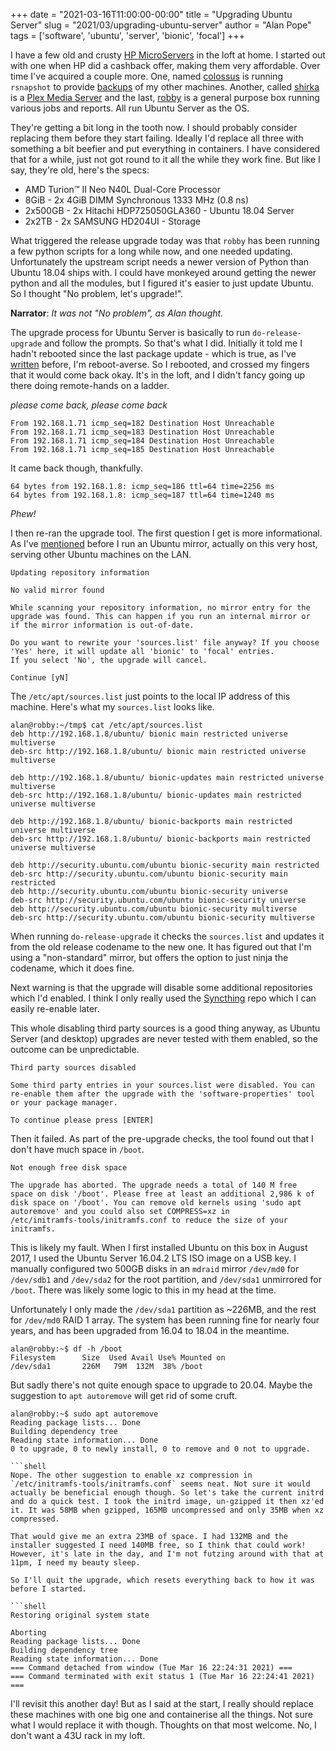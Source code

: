 +++
date = "2021-03-16T11:00:00-00:00"
title = "Upgrading Ubuntu Server"
slug = "2021/03/upgrading-ubuntu-server"
author = "Alan Pope"
tags = ['software', 'ubuntu', 'server', 'bionic', 'focal']
+++

I have a few old and crusty [HP MicroServers](https://n40l.fandom.com/wiki/HP_MicroServer_N40L_Wiki) in the loft at home. I started out with one when HP did a cashback offer, making them very affordable. Over time I've acquired a couple more. One, named [colossus](https://en.wikipedia.org/wiki/Colossus:_The_Forbin_Project) is running `rsnapshot` to provide [backups](/blog/2020/12/straightforward-linux-backups-with-rsnapshot/) of my other machines. Another, called [shirka](https://en.wikipedia.org/wiki/List_of_fictional_computers#1980s) is a [Plex Media Server](https://snapcraft.io/plexmediaserver) and the last, [robby](https://en.wikipedia.org/wiki/Robby_the_Robot) is a general purpose box running various jobs and reports. All run Ubuntu Server as the OS.

They're getting a bit long in the tooth now. I should probably consider replacing them before they start failing. Ideally I'd replace all three with something a bit beefier and put everything in containers. I have considered that for a while, just not got round to it all the while they work fine. But like I say, they're old, here's the specs:

  * AMD Turion™ II Neo N40L Dual-Core Processor
  * 8GiB - 2x 4GiB DIMM Synchronous 1333 MHz (0.8 ns)
  * 2x500GB - 2x Hitachi HDP725050GLA360 - Ubuntu 18.04 Server
  * 2x2TB - 2x SAMSUNG HD204UI - Storage

What triggered the release upgrade today was that `robby` has been running a few python scripts for a long while now, and one needed updating. Unfortunately the upstream script needs a newer version of Python than Ubuntu 18.04 ships with. I could have monkeyed around getting the newer python and all the modules, but I figured it's easier to just update Ubuntu. So I thought "No problem, let's upgrade!". 

**Narrator**: *It was not "No problem", as Alan thought.*

The upgrade process for Ubuntu Server is basically to run `do-release-upgrade` and follow the prompts. So that's what I did. Initially it told me I hadn't rebooted since the last package update - which is true, as I've [written](/blog/2021/02/reboot-aversion/) before, I'm reboot-averse. So I rebooted, and crossed my fingers that it would come back okay. It's in the loft, and I didn't fancy going up there doing remote-hands on a ladder. 

*please come back, please come back*

```shell
From 192.168.1.71 icmp_seq=182 Destination Host Unreachable
From 192.168.1.71 icmp_seq=183 Destination Host Unreachable
From 192.168.1.71 icmp_seq=184 Destination Host Unreachable
From 192.168.1.71 icmp_seq=185 Destination Host Unreachable
```

It came back though, thankfully.

```shell
64 bytes from 192.168.1.8: icmp_seq=186 ttl=64 time=2256 ms
64 bytes from 192.168.1.8: icmp_seq=187 ttl=64 time=1240 ms
```

*Phew!*

I then re-ran the upgrade tool. The first question I get is more informational. As I've [mentioned](/blog/2021/01/digital-hoarding-ubuntu-mirror/) before I run an Ubuntu mirror, actually on this very host, serving other Ubuntu machines on the LAN. 

```shell
Updating repository information

No valid mirror found 

While scanning your repository information, no mirror entry for the 
upgrade was found. This can happen if you run an internal mirror or 
if the mirror information is out-of-date. 

Do you want to rewrite your 'sources.list' file anyway? If you choose 
'Yes' here, it will update all 'bionic' to 'focal' entries. 
If you select 'No', the upgrade will cancel. 

Continue [yN] 
```

The `/etc/apt/sources.list` just points to the local IP address of this machine. Here's what my `sources.list` looks like.

```shell
alan@robby:~/tmp$ cat /etc/apt/sources.list
deb http://192.168.1.8/ubuntu/ bionic main restricted universe multiverse
deb-src http://192.168.1.8/ubuntu/ bionic main restricted universe multiverse

deb http://192.168.1.8/ubuntu/ bionic-updates main restricted universe multiverse
deb-src http://192.168.1.8/ubuntu/ bionic-updates main restricted universe multiverse

deb http://192.168.1.8/ubuntu/ bionic-backports main restricted universe multiverse
deb-src http://192.168.1.8/ubuntu/ bionic-backports main restricted universe multiverse

deb http://security.ubuntu.com/ubuntu bionic-security main restricted
deb-src http://security.ubuntu.com/ubuntu bionic-security main restricted
deb http://security.ubuntu.com/ubuntu bionic-security universe
deb-src http://security.ubuntu.com/ubuntu bionic-security universe
deb http://security.ubuntu.com/ubuntu bionic-security multiverse
deb-src http://security.ubuntu.com/ubuntu bionic-security multiverse
```

When running `do-release-upgrade` it checks the `sources.list` and updates it from the old release codename to the new one. It has figured out that I'm using a "non-standard" mirror, but offers the option to just ninja the codename, which it does fine.

Next warning is that the upgrade will disable some additional repositories which I'd enabled. I think I only really used the [Syncthing](https://syncthing.net/) repo which I can easily re-enable later. 

This whole disabling third party sources is a good thing anyway, as Ubuntu Server (and desktop) upgrades are never tested with them enabled, so the outcome can be unpredictable. 


```shell
Third party sources disabled 

Some third party entries in your sources.list were disabled. You can 
re-enable them after the upgrade with the 'software-properties' tool 
or your package manager. 

To continue please press [ENTER]
```

Then it failed. As part of the pre-upgrade checks, the tool found out that I don't have much space in `/boot`. 

```shell
Not enough free disk space 

The upgrade has aborted. The upgrade needs a total of 140 M free 
space on disk '/boot'. Please free at least an additional 2,986 k of 
disk space on '/boot'. You can remove old kernels using 'sudo apt 
autoremove' and you could also set COMPRESS=xz in 
/etc/initramfs-tools/initramfs.conf to reduce the size of your 
initramfs. 
```

This is likely my fault. When I first installed Ubuntu on this box in August 2017, I used the Ubuntu Server 16.04.2 LTS ISO image on a USB key. I manually configured two 500GB disks in an `mdraid` mirror `/dev/md0` for `/dev/sdb1` and `/dev/sda2` for the root partition, and `/dev/sda1` unmirrored for `/boot`. There was likely some logic to this in my head at the time. 

Unfortunately I only made the `/dev/sda1` partition as ~226MB, and the rest for `/dev/md0` RAID 1 array. The system has been running fine for nearly four years, and has been upgraded from 16.04 to 18.04 in the meantime. 

```shell
alan@robby:~$ df -h /boot
Filesystem      Size  Used Avail Use% Mounted on
/dev/sda1       226M   79M  132M  38% /boot
```

But sadly there's not quite enough space to upgrade to 20.04. Maybe the suggestion to `apt autoremove` will get rid of some cruft.


```shell
alan@robby:~$ sudo apt autoremove
Reading package lists... Done
Building dependency tree       
Reading state information... Done
0 to upgrade, 0 to newly install, 0 to remove and 0 not to upgrade.

```shell
Nope. The other suggestion to enable xz compression in `/etc/initramfs-tools/initramfs.conf` seems neat. Not sure it would actually be beneficial enough though. So let's take the current initrd and do a quick test. I took the initrd image, un-gzipped it then xz'ed it. It was 58MB when gzipped, 165MB uncompressed and only 35MB when xz compressed. 

That would give me an extra 23MB of space. I had 132MB and the installer suggested I need 140MB free, so I think that could work! However, it's late in the day, and I'm not futzing around with that at 11pm, I need my beauty sleep.

So I'll quit the upgrade, which resets everything back to how it was before I started.

```shell
Restoring original system state

Aborting
Reading package lists... Done    
Building dependency tree          
Reading state information... Done
=== Command detached from window (Tue Mar 16 22:24:31 2021) ===
=== Command terminated with exit status 1 (Tue Mar 16 22:24:41 2021) ===
```

I'll revisit this another day! But as I said at the start, I really should replace these machines with one big one and containerise all the things. Not sure what I would replace it with though. Thoughts on that most welcome. No, I don't want a 43U rack in my loft. 
